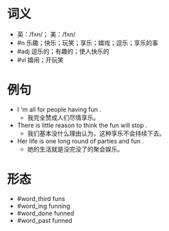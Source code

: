 # 词义
- 英：/fʌn/； 美：/fʌn/
- #n 乐趣；快乐；玩笑；享乐；嬉戏；逗乐；享乐的事
- #adj 逗乐的；有趣的；使人快乐的
- #vi 嬉闹；开玩笑
# 例句
- I 'm all for people having fun .
	- 我完全赞成人们尽情享乐。
- There is little reason to think the fun will stop .
	- 我们基本没什么理由认为，这种享乐不会持续下去。
- Her life is one long round of parties and fun .
	- 她的生活就是没完没了的聚会娱乐。
# 形态
- #word_third funs
- #word_ing funning
- #word_done funned
- #word_past funned
